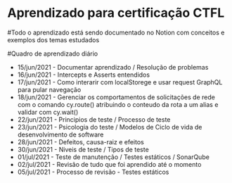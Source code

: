 # Aprendizado para certificação CTFL

#Todo o aprendizado está sendo documentado no Notion com conceitos e exemplos dos temas estudados

#Quadro de aprendizado diário
- 15/jun/2021 - Documentar aprendizado / Resolução de problemas </br>
- 16/jun/2021 - Intercepts e Asserts entendidos </br>
- 17/jun/2021 - Como interarir com localStorege e usar request GraphQL para pular navegação </br>
- 18/jun/2021 - Gerenciar os comportamentos de solicitações de rede com o comando cy.route() atribuindo o conteudo da rota a um alias e validar com cy.wait() </br>
- 22/jun/2021 - Principios de teste / Processo de teste </br> 
- 23/jun/2021 - Psicologia do teste / Modelos de Ciclo de vida de desenvolvimento de software </br>
- 28/jun/2021 - Defeitos, causa-raiz e efeitos
- 30/jun/2021 - Niveis de teste / Tipos de teste
- 01/jul/2021 - Teste de manutenção / Testes estáticos / SonarQube
- 02/jul/2021 - Revisão de tudo que foi aprendido até o momento
- 05/jul/2021 - Processo de revisão - Testes estáticos
